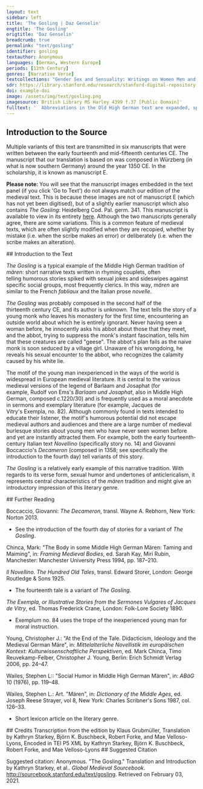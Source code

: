 ```yaml
---
layout: text
sidebar: left
title: 'The Gosling | Daz Genselin'
engtitle: 'The Gosling'
origtitle: 'Daz Genselin'
breadcrumb: true
permalink: "text/gosling"
identifier: gosling
textauthor: Anonymous
languages: [German, Western Europe]
periods: [13th Century]
genres: [Narrative Verse]
textcollections: "Gender Sex and Sensuality: Writings on Women Men and Desire"
sdr: https://library.stanford.edu/research/stanford-digital-repository 
doi: example-doi 
image: /assets/img/text/gosling.png
imagesource: British Library MS Harley 4399 f.37 [Public Domain]'
fulltext: '  Abbreviations in the Old High German text are expanded, spelling and punctuation otherwise follow the manuscript. Diz mere heizet daz genselin und sagt von einem münche und von einem magedin This tale is called 'The Gosling' and tells of a monk and a maiden 1 Ich hort sagen ein mer I heard a story told wie ein kloster wer of a splendid rich unde erbuwen wol and well-built monastery, als von reht ein kloster sol as a monastery should be. ir gasthus und ir spital Their lodgings and their infirmary heten niht gesatziu mal did not have limited meal times wan zuo welhen ziten der man for whenever someone arrived geriten oder gende kan on horseback or on foot der vant daz ezzen ie bereit he always found a meal prepared. minneclich und unverseit Charitably and willingly gap man swaz si mohten han. they gave whatever they had. "Milte" (roughly: "generosity") is regularly portrayed as a key virtue in medieval German courtly literature. Here it is related to the Christian ideal of caritas ("charity"). also solten noch diu klôster stan. Would that monasteries were still this way! ouch hort ich mer von in sagen I also heard something more about them: ir kloster daz wer underslagen that their monastery was isolated daz die munich und ir gemach so that strangers seldom saw selten ieman fremder sach the monks and their quarters. und seit daz selbe mer The same story also tells that das manic munich da wer there were many monks der selten fur daz kloster kan that seldom left the monastery. Nu was dar inne ein junc man As it happened, a young man lived there. der het siniu jar vertriben He had spent all his years there daz er dar inne was beliben since he was a child, sit daz er was ein kindelin staying inside the monastery. des muost im unbekant sin He couldn't have known swaz lebt in dem lande what dwelled in the land. wen daz er ors nach sage erkande He had only heard tell of horses: daz man die solde riten that one could ride them. Do kam ez zuo einen ziten There came a time daz der apt solt riten when the abbot needed to ride out. des wolt er nicht biten Without delay, und wolt schaffen des klosters dinc he wanted to attend to the monastery's affairs. in bat der selbe jüngelinc The same lad asked him daz er in fuort durch daz lant, to take him along through the countryside daz im würde erkant so that he would learn about der site von dem lande the land's customs des er vil klein erkande. of which he knew very little. der abt der gewert The abbot granted den münich des er begert, the monk what he desired wan er in einveltigen sach. as he saw that he was ignorant. in disem sinne das geschach: That transpired for this reason: er gedâht, wirt im erkant he thought: "Should the lad learn beide liut unde lant, about both land and people, sô mac man im enpfelhen wol one could trust him with swes ein man pflegen sol. the duties that need to be fulfilled. er wirt uns ein vil nützer man. Then he will become a very useful man for us." alsus fuort er in von dan. With that he led him from there. sîn knehte niht vermiten, His pages didn't hesitate mit ir herren sie do riten. to ride with their master. ir pfert giengen schon enzelt. Their horses cantered nicely along. do si komen an daz velt Once they reached the countryside, swaz in vihes wider gie the monk never neglected to ask about der münich nimmer verlie whatever animal crossed his path. er sprach ie wie ist daz genant "What's that called?" he would ask. der abbet der seit imz zehant The abbot readily told him swie sin name sölt sin what its name was. ez wer rint schaf oder swin Whether cattle or sheep or swine, daz tet er im zuo rehte kunt he informed him correctly. Do komen sie in kurzer stunt After a short while they came zuo einem hove do sie hin wolten to a farmstead to which they were headed und ouch da beliben solten and intended to stay. do sie der meier gesach When the reeve saw them, er lief gein in unde sprach he approached them and said: got wilkommen lieber herre min "God bid you welcome, my dear Sir, und alle die mit iu hie sin and all those here with you." als man in die ors empfie After the horses had been taken care of, der abte unt der münich gie the abbot and the monks went zuo einem fiur an ir gemach to rest by the fire. alsô schier daz geschach, Right away, man zôch in abe sa zehant someone promptly took ir schuohe unde ir obergewant. their shoes and coats. Nu het der wirt ein schoenez wip Now, the host had a beautiful wife und ein tochter, der lip and a daughter whose body was ze wunsche wol gestalt, was everything one could wish for. sie was wol zweinzic jar alt, She was about twenty years old. die ouch dort her giengen, The two women also came there and die herren sie empfiengen. welcomed the gentlemen. der abbet hiez sie sitzen nider. The abbot asked them to be seated. da warn si niht wider. They were not averse to this. sie sazen nider an die stat. They sat down on the spot. der münich den abbet aber bat But the monk asked the abbot daz er in wizzen lieze to tell him wie diu creature hieze what these creatures were called. do sprach der abbet zuohant: The abbot replied readily: "diz sint gense genant." "These are called geese." dô sprach der münich: "crêde mich, The monk said: "My goodness! sô sint die gense siuberlich. Geese are lovely. wie kumt daz wir niht gense hân? Why don't we have geese? die möhten sich vil wol begân They would fit in nicely an unser klôsterweide." on the pasture at the monastery." des lachten si dô beide Both the host's wife and daughter des wirtes tohter und sîn wîp. laughed at that. si wundert sêre daz sîn lîp They were very surprised that he was sô rehte minneclich was so handsome, unt daz er niht verstüende sich yet didn't know wie ein wîp er genant. what a woman was called. den apte vrâgten si zehant Straight away, they asked the abbot ob der herre sinnic wer. whether the gentleman was right in the head. dô seit er in diu mer, Then he told them the story als ir ê hant vernumen, that you have just heard wie der münich dar was kumen about how the monk had come to the monastery The literal translation of the Middle High German would be: "how the monk had come there". This refers to his youth at the monastery. To clarify the reference, we specified the "there" in our translation. und wie er erwahsen wer. and grown up there. als dô daz selbe mer When the host's daughter had listened des wirtes tohter bevant, to this story, dô gedâhte si zuohant: she immediately thought: "er ist ein sô hêrlich man, "He's such a gorgeous man. dêst wâr, ob ichz gefüegen kan, Truly, if I can make it happen ich versuoch ob er diu wîp I will test whether he knows women erkenne ir namen under ir lîp." in name and in the flesh." der rede si gedagt, She kept her musing to herself; ir gedanc si niemen sagt she told no one of the thoughts des si gedâht hete. that she had formed. Nû wart ez alsô spete It was now so late daz die herren slâfen solten gân: that it was time for the gentlemen to go to bed. nû wolt der meier des niht lân The reeve now insisted er hiez in betten nâch irm sît: that beds be prepared for them as was befitting. dô was ouch sîn tohter mit; His daughter was also present. si schuof daz disem jungen man She arranged it so that the young man wart gebettet wol hin dan had his bed von den andern verre, far from the others dar umbe daz der herre so that his master möht haben sîn gemach. could be comfortable. nâch sînem willen daz geschach. It was done according to his wishes. Dô man die herren geleit, Right after the gentlemen had been shown to their beds der wirt hiez gereit the host commanded allez daz gesinde slâfen gân, that all of his household should go to sleep den herren ir gemach lân. so that the gentlemen would be left in piece and quiet. der münich niht slâfen mahte; The monk was not able to sleep. er het manige ahte, He had many thoughts wie ieglich dinc wer genant about what each thing was called daz im des tages wart erkant. that he had encountered that day diu juncfrowe ouch ungeslafen lac She also lay awake mit gedanken der si pflac turning over in her mind wie daz würde vollebrâht how to accomplish daz si dâ vor hete gedâht. what she had thought of earlier. dô die liute entsliefen über al, After all the people around them had fallen asleep, dô stuont si ûf ân allen schal she got up without a sound und sleich zuo sînem bette dar. and snuck over to his bed. als ir der münich wart gewar. When the monk noticed her, er sprach zuohant: "waz mac daz sîn?" he said straight away, "What might that be?" Si sprach: "Ich binz, daz junge genselîn, She said: "It's me, the little gosling. und hân vrostes vil erliten: I've been suffering dreadfully from the cold. herre, ich wolt iuch gerne biten Sir, I would really like to ask you, daz ir hin under liezet mich, to permit me to slip under the covers in der minne, daz ich out of the kindness of your heart, iht ervrüer, wan hie ist ez kalt." so that I don't freeze to death." dô waz der münich einvalt The monk was so naive daz er si zuo im hin under lie. that he let her slip under the covers. in der minne daz ergie That was done out of kindness. dô si dar under zuo im kam, When she joined him under the blanket, dô konde dirre junge man this young man knew mit ir lützel noch vil next to nothing daz man do heizzet bettespil. about how to play so-called bed games with her. dô konde siz ein wênic baz. She knew a little bit more. mit guoter fuoge schuof si daz With great skill she daz er in kurzer stunde quickly got him des selben spiln begunde. playing the same game. der münech die gans brûht The monk dealt with the goose mit flîze, wan in dûht eagerly, because it seemed to him im were wol und dennoch baz. that he was feeling good and would soon feel even better. alsô lange treip er daz He carried on with it unz si des tages sich versach. until she noticed the break of day. dô stuont si ûf unde sprach: Then she got up and said: "nu sült ir nimmer verjehen "You must never tell anyone des von uns zweien ist beschehen. what has happened between the two of us. würde ez dem abte kunt, If the abbot ever found out, man tet uns beide sâ zestunt we would both immediately suffer den vil grimmeclîchen tôt." a gruesome death." vil tiure si im daz gebôt With great urgency she commanded daz erz geseite nimmer man. that he never tell anyone about it. daz lobt er und gie si von dan He swore to that and she then retired an ir heimlîch. to her chamber. ir muot was fröudenrîch She was full of joy daz si was dannân kumen unt dar that she had gone there and back daz ir dâ nieman wart gewar. without anyone noticing. Dô si kam an ir gemach, Soon after dar nâch vil schier daz geschach she came to her chamber, daz ûf begonde gân der tac. the day began to dawn. das nâch ouch vil unlange lac The abbot and the monk der abte und der münich dâ. did not stay in bed much longer. si schuofen ir dinc iesâ They dealt with the affairs durch daz si wârn kumen dar. for which they had come there. dô si daz geschuofen gar, As soon as they had done this zuohant si wider heim riten. they rode home again. die klôsterliute niht vermiten, Once they had arrived home, dô si heim wârn kumen, the brothers could not resist der münech wart her genumen taking the monk aside und frâgten in zehant and eagerly asking him wie im geviel daz lant. how he had liked the country. dô begunde er in verjehen He began to tell them daz er wol hete gesehen that he had actually seen vil dinge in dem lande many things in the country des er ê niht erkande. that he hadn't known before. des gelachten si vil, They laughed a lot at that. sîn rede was ir aller spil. His tale entertained them greatly. doch pflac er der kündekeit He was clever enough daz ir keinem wart geseit that he didn't tell any one of them wie im des nahtes ûf der vart during the night while on the trip. diu junge gans ze teil wart. how he had partaken of the goose daz hal er sêre, als si in hiez; He didn't say a word, as she had told him. nieman er daz wizzen liez. He let no one know about that. Nû was ez vor der hôchzît Now at that time, it was before the feast day die in dem winter gelît, which takes place in winter diu wîhennaht ist genant. and which is called Christmas. der abte besant zuohant The abbot immediately summoned kelner unde koche. cooks and cellarers. er sprach: "uns nâhet ein woche He said: "There is a week approaching daz wir singen müezen und lesen. when we must sing and read. nû sült ir der herren flîzic wesen Now, you should be attentive to the gentlemen daz ir uns ein wirtschaft gebent. by preparing a banquet for us. sô die liute mit arbeit lebent, The more tedium in people's lives, so sol man ir pflegen dester baz." the better they should be taken care of." die herren lobten alle daz. The gentlemen all praised that. Der junge münich stuont dâ bî. The young monk stood there with them Er sprach: "sît daz iuwer wille sî, and said: "Since you wish us daz wir vollez ampt süllen hân, to hold full high mass, my dear master sô sült ir nimmer verlân, you should not fail müge ez an iuwern staten sîn, if it is in your power so schaffet, lieber herre mîn, to provide daz iedem man ein gans werde: every man with a goose. sô wart ûf der erde Then no one on earth nie keinen liuten baz." will ever have had it better." der abbet vienc der rede haz: The abbot became angry at these words. er hiez in swîgen. daz geschach. He bade him to be silent, and the monk was silent. dar nâch er aber schier sprach: But a second later he said: "gense daz ist ein wirtschaft, "Geese! That's a feast! ob aller wirtschaft ein überkraft The most almighty of feasts die in der werlt ieman gewan." that anyone in the world has ever enjoyed." der abt sprach zuo dem jungen man: The abbot said to the young man: "bruoder, tuot die rede hin. "Brother, be silent! wâ hin haben ir iuwern sin Where have you left your sense und iuwer witze getân? and your reason? nû mügt ir iuch doch wol verstân Now, you should know daz wir niht fleisches ezzen. that we don't eat meat. ich will mich des vermezzen I will demand ir müezt der rede buoz enpfân." that you do penance for your words." er hiez in balde dannan gân. Immediately after that, he ordered him to leave. des getorst der münich lâzen niht. The monk didn't dare to object, er sprach iedoch: "waz mir geschiht, but he spoke: "No matter what happens to me, guot weren gense, der sie mac han, geese would be good. For him who is able to have them, guot unde wolgetan." they are good and fine." hie mit wart er hin vertriben. At these words, he was thrown out. die andern alle dâ beliben The others all stayed there und schuofen um ir lîpnar. and busied themselves with their nourishment. dar nâch satzten si gar Afterwards they agreed on beide ir singen unde ir lesen, their chanting and readings wer des meister sölt wesen. and who should be responsible for them. dî daz allez wart gesat, When this was all agreed upon, der abt im gewinnen bat the abbot asked for aber disen jungen man. the young man to be brought to him. er fuort in von den liuten dan He took him away from the others an sîn heimlîch. to his room. er bat in flîziclîch He asked him fervently daz er im verjehe to tell him dâ von diu rede geschehe the reason why he said daz er der gense begert. that he desired geese. der münich in des gewert. The monk granted him that. dô er sô tiur wart gemant, When he was so strongly urged, dô verjach er im zehant he told him without hesitation reht der gense wârheit, the whole truth about geese als ich iu ê hân geseit, as I have told you before: wie er die gans hin under lie how he lay with the goose und sich die naht mit ir begie. and spent the night with her. dô daz der abbet bevant, When the abbot discovered this trûreclichen er sprach zehant: he replied right away with sadness: "leider mir, ir sît betrogen: "Alas, you have been betrayed. ich hân iu selbe verlogen. I myself have deceived you. crêde mich ez was ein wîp. Believe me, that was a woman. iuwer sinnelôser lîp Your ignorant body hât bî wîben gelegen. has lain with a woman. ich solt iuwer baz hân gepflegen, I should have taken better care of you, sô het ich reht getân." then I would have behaved dutifully." buoze hier er in empfân. He commanded him to do a penance. daz geschach nâch siner bet. The monk did as he was ordered, doch wen ich er im unreht tet: but I think he was treated unfairly. wan swaz er sünden dâ gewan, For, whatever sins he committed there, dâ was der apt schuldic an. the abbot was to blame for them. het er im die wârheit If he had told him the truth ungelogen und âne spot geseit, honestly and without lies, er het sich lîhte baz behuot. the monk would have guarded himself better. spot und lüge ist selten guot: Mockery and lying are seldom good; si sint sünde und ouch ân êre. they are sins and they are also without honour. waz sol ich dâ von sagen mêre What more shall I say about this denne ich hân alhie getân? than what I have already said? ez ist mîn geloube und hân den wân It is my belief and my assumption daz ze Swâben noch der münich sî that in Swabia there might still vil lîht zwên oder drî easily be two or three monks die diu wîp erkennent baz. who have a better understanding of women. gedienten die ir meister haz, If they annoy their superiors, die büezen ouch, daz ist mîn rât. they should also do penance. This is my advice. hie mit die rede ein ende hât. Here the story ends. '
---
```

## Introduction to the Source 
<p>Multiple variants of this text are transmitted in six manuscripts that were written between the early fourteenth and mid-fifteenth centuries CE. The manuscript that our translation is based on was composed in Würzberg (in what is now southern Germany) around the year 1350 CE. In the scholarship, it is known as manuscript E.</p> <p><strong>Please note: </strong>You will see that the manuscript images embedded in the text panel (if you click 'Go to Text') do not always match our edition of the medieval text. This is because these images are not of manuscript E (which has not yet been digitised), but of a slightly earlier manuscript which also contains <em>The Gosling</em>: Heidelberg Cod. Pal. germ. 341. This manuscript is available to view in its entirety <a href="https://digi.ub.uni-heidelberg.de/diglit/cpg341/0701">here</a>. Although the two manuscripts generally agree, there are some variations. This is a common feature of medieval texts, which are often slightly modified when they are recopied, whether by mistake (i.e. when the scribe makes an error) or deliberately (i.e. when the scribe makes an alteration).</p>
## Introduction to the Text 
<p><em>The Gosling </em>is a typical example of the Middle High German tradition of <em>m</em><i>ären</i>: short narrative texts written in rhyming couplets, often telling humorous stories spiked with sexual jokes and sideswipes against specific social groups, most frequently clerics. In this way, <em>mären </em>are similar to the French <em>fabliaux </em>and the Italian prose <em>novelle</em>.</p> <p><i>The Gosling </i>was probably composed in the second half of the thirteenth century CE, and its author is unknown. The text tells the story of a young monk who leaves his monastery for the first time, encountering an outside world about which he is entirely ignorant. Never having seen a woman before, he innocently asks his abbot about those that they meet, and the abbot, trying to suppress the monk's instant fascination, tells him that these creatures are called "geese". The abbot's plan fails as the naive monk is soon seduced by a village girl. Unaware of his wrongdoing, he reveals his sexual encounter to the abbot, who recognizes the calamity caused by his white lie.</p> <p>The motif of the young man inexperienced in the ways of the world is widespread in European medieval literature. It is central to the various medieval versions of the legend of Barlaam and Josaphat (for example, Rudolf von Ems's <em>Barlaam und Josaphat</em>, also in Middle High German, composed c.1220/30) and is frequently used as a moral anecdote in sermons and exemplary literature (for example, Jacques de Vitry's Exempla, no. 82). Although commonly found in texts intended to educate their listener, the motif's humorous potential did not escape medieval authors and audiences and there are a large number of medieval burlesque stories about young men who have never seen women before and yet are instantly attracted them. For example, both the early fourteenth-century Italian text <em>Novellino</em> (specifically story no. 14) and Giovanni Boccaccio's <em>Decameron</em> (composed in 1358; see specifically the introduction to the fourth day) tell variants of this story. </p> <p><em>The Gosling</em> is a relatively early example of this narrative tradition. With regards to its verse form, sexual humor and undertones of anticlericalism, it represents central characteristics of the <em>mären</em> tradition and might give an introductory impression of this literary genre.</p>
## Further Reading 
<p>Boccaccio, Giovanni: <em>The Decameron</em>, transl. Wayne A. Rebhorn, New York: Norton 2013.</p> <ul> <li>See the introduction of the fourth day of stories for a variant of <em>The Gosling</em>.</li> </ul> <p>Chinca, Mark: "The Body in some Middle High German Mären: Taming and Maiming", in: <em>Framing Medieval Bodies</em>, ed. Sarah Kay, Miri Rubin, Manchester: Manchester University Press 1994, pp. 187–210.</p> <p><em>Il Novellino. The Hundred Old Tales</em>, transl. Edward Storer, London: George Routledge & Sons 1925.</p> <ul> <li>The fourteenth tale is a variant of <em>The Gosling</em>.</li> </ul> <p><em>The Exempla, or Illustrative Stories from the Sermones Vulgares of Jacques de Vitry</em>, ed. Thomas Frederick Crane, London: Folk-Lore Society 1890.</p> <ul> <li>Exemplum no. 84 uses the trope of the inexperienced young man for moral instruction.</li> </ul> <p>Young, Christopher J.: "At the End of the Tale. Didacticism, Ideology and the Medieval German Märe", in: <em>Mittelalterliche Novellistik im europäischen Kontext: Kulturwissenschaftliche Perspektiven</em>, ed. Mark Chinca, Timo Reuvekamp-Felber, Christopher J. Young, Berlin: Erich Schmidt Verlag 2006, pp. 24–47.</p> <p>Wailes, Stephen L:: "Social Humor in Middle High German Mären", in: <em>ABäG</em> 10 (1976), pp. 119–48.</p> <p>Wailes, Stephen L.: Art. "Mären", in: <em>Dictionary of the Middle Ages</em>, ed. Joseph Reese Strayer, vol 8, New York: Charles Scribner's Sons 1987, col. 126–33.</p> <ul> <li>Short lexicon article on the literary genre.</li> </ul>
## Credits
Transcription from the edition by Klaus Grubmüller, 
Translation by Kathryn Starkey, Björn K. Buschbeck, Robert Forke,  and Mae Velloso-Lyons, 
Encoded in TEI P5 XML by Kathryn Starkey, Björn K. Buschbeck, Robert Forke,  and Mae Velloso-Lyons
## Suggested Citation
<p>Suggested citation: Anonymous.  "The Gosling." Translation and Introduction by Kathryn Starkey, et al.. <em>Global Medieval Sourcebook</em>. <a href="http://sourcebook.stanford.edu/text/gosling">http://sourcebook.stanford.edu/text/gosling</a>. Retrieved on February 03, 2021.</p>